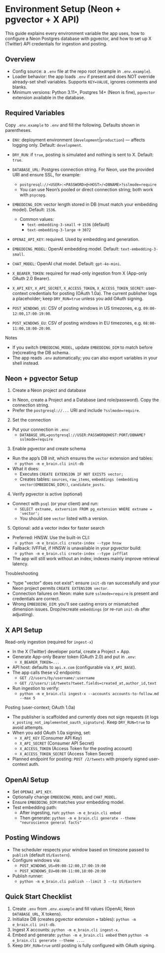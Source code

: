 # Environment Setup (Neon + pgvector + X API)

This guide explains every environment variable the app uses, how to configure a Neon Postgres database with pgvector, and how to set up X (Twitter) API credentials for ingestion and posting.

## Overview
- Config source: a `.env` file at the repo root (example in `.env.example`).
- Loader behavior: the app loads `.env` if present and does NOT override already-set shell variables. Supports `KEY=VALUE`, ignores comments and blanks.
- Minimum versions: Python 3.11+, Postgres 14+ (Neon is fine), `pgvector` extension available in the database.

## Required Variables

Copy `.env.example` to `.env` and fill the following. Defaults shown in parentheses.

- `ENV`: deployment environment (`development`|`production`) — affects logging only. Default: `development`.
- `DRY_RUN`: if `true`, posting is simulated and nothing is sent to X. Default: `true`.

- `DATABASE_URL`: Postgres connection string. For Neon, use the provided URI and ensure SSL, for example:
  - `postgresql://<USER>:<PASSWORD>@<HOST>/<DBNAME>?sslmode=require`
  - You can use Neon’s pooled or direct connection string; both work with `psycopg`.

- `EMBEDDING_DIM`: vector length stored in DB (must match your embedding model). Default: `1536`.
  - Common values:
    - `text-embedding-3-small` → `1536` (default)
    - `text-embedding-3-large` → `3072`

- `OPENAI_API_KEY`: required. Used by embedding and generation.
- `EMBEDDING_MODEL`: OpenAI embedding model. Default: `text-embedding-3-small`.
- `CHAT_MODEL`: OpenAI chat model. Default: `gpt-4o-mini`.

- `X_BEARER_TOKEN`: required for read-only ingestion from X (App-only OAuth 2.0 Bearer).

- `X_API_KEY`, `X_API_SECRET`, `X_ACCESS_TOKEN`, `X_ACCESS_TOKEN_SECRET`: user-context credentials for posting (OAuth 1.0a). The current publisher logs a placeholder; keep `DRY_RUN=true` unless you add OAuth signing.

- `POST_WINDOWS_US`: CSV of posting windows in US timezones, e.g. `09:00-12:00,17:00-19:00`.
- `POST_WINDOWS_EU`: CSV of posting windows in EU timezones, e.g. `08:00-11:00,18:00-20:00`.

Notes
- If you switch `EMBEDDING_MODEL`, update `EMBEDDING_DIM` to match before (re)creating the DB schema.
- The app reads `.env` automatically; you can also export variables in your shell instead.

## Neon + pgvector Setup

1) Create a Neon project and database
- In Neon, create a Project and a Database (and role/password). Copy the connection string.
- Prefer the `postgresql://...` URI and include `?sslmode=require`.

2) Set the connection
- Put your connection in `.env`:
  - `DATABASE_URL=postgresql://USER:PASSWORD@HOST:PORT/DBNAME?sslmode=require`

3) Enable pgvector and create schema
- Run the app’s DB init, which ensures the `vector` extension and tables:
  - `python -m e_brain.cli init-db`
- What it does:
  - Executes `CREATE EXTENSION IF NOT EXISTS vector;`
  - Creates tables: `sources`, `raw_items`, `embeddings (embedding vector(EMBEDDING_DIM))`, `candidate_posts`.

4) Verify pgvector is active (optional)
- Connect with `psql` (or your client) and run:
  - `SELECT extname, extversion FROM pg_extension WHERE extname = 'vector';`
  - You should see `vector` listed with a version.

5) Optional: add a vector index for faster search
- Preferred: HNSW. Use the built-in CLI:
  - `python -m e_brain.cli create-index --type hnsw`
- Fallback: IVFFlat, if HNSW is unavailable in your pgvector build:
  - `python -m e_brain.cli create-index --type ivfflat`
- The app will still work without an index; indexes mainly improve retrieval latency.

Troubleshooting
- “type "vector" does not exist”: ensure `init-db` ran successfully and your Neon project permits `CREATE EXTENSION vector`.
- Connection failures on Neon: make sure `sslmode=require` is present and credentials are correct.
- Wrong `EMBEDDING_DIM`: you’ll see casting errors or mismatched dimension issues. Drop/recreate `embeddings` (or re-run `init-db` after adjusting).

## X API Setup

Read-only ingestion (required for `ingest-x`)
- In the X (Twitter) developer portal, create a Project + App.
- Generate App-only Bearer token (OAuth 2.0) and put in `.env`:
  - `X_BEARER_TOKEN=...`
- API host: defaults to `api.x.com` (configurable via `X_API_BASE`).
- The app calls these v2 endpoints:
  - `GET /2/users/by/username/:username`
  - `GET /2/users/:id/tweets?tweet.fields=created_at,author_id,text`
- Run ingestion to verify:
  - `python -m e_brain.cli ingest-x --accounts accounts-to-follow.md --max 5`

Posting (user-context; OAuth 1.0a)
- The publisher is scaffolded and currently does not sign requests (it logs `x_posting_not_implemented_oauth_signature`). Keep `DRY_RUN=true` to avoid attempts.
- When you add OAuth 1.0a signing, set:
  - `X_API_KEY` (Consumer API Key)
  - `X_API_SECRET` (Consumer API Secret)
  - `X_ACCESS_TOKEN` (Access Token for the posting account)
  - `X_ACCESS_TOKEN_SECRET` (Access Token Secret)
- Planned endpoint for posting: `POST /2/tweets` with properly signed user-context auth.

## OpenAI Setup
- Set `OPENAI_API_KEY`.
- Optionally change `EMBEDDING_MODEL` and `CHAT_MODEL`.
- Ensure `EMBEDDING_DIM` matches your embedding model.
- Test embedding path:
  - After ingesting, run: `python -m e_brain.cli embed`
  - Then generate: `python -m e_brain.cli generate --theme "neuroscience general facts"`

## Posting Windows
- The scheduler respects your window based on timezone passed to `publish` (default `US/Eastern`).
- Configure windows via:
  - `POST_WINDOWS_US=09:00-12:00,17:00-19:00`
  - `POST_WINDOWS_EU=08:00-11:00,18:00-20:00`
- Publish runner:
  - `python -m e_brain.cli publish --limit 3 --tz US/Eastern`

## Quick Start Checklist
1) Create `.env` from `.env.example` and fill values (OpenAI, Neon `DATABASE_URL`, X tokens).
2) Initialize DB (creates pgvector extension + tables): `python -m e_brain.cli init-db`.
3) Ingest X accounts: `python -m e_brain.cli ingest-x`.
4) Embed and generate: `python -m e_brain.cli embed` then `python -m e_brain.cli generate --theme ...`.
5) Keep `DRY_RUN=true` until posting is fully configured with OAuth signing.
